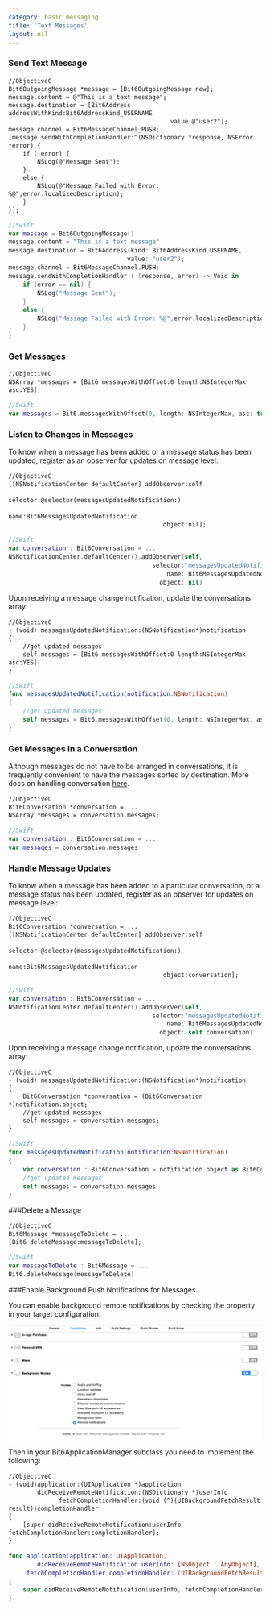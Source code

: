 ```yaml
---
category: basic messaging
title: 'Text Messages'
layout: nil
---
```


### Send Text Message

```objc
//ObjectiveC
Bit6OutgoingMessage *message = [Bit6OutgoingMessage new];
message.content = @"This is a text message";
message.destination = [Bit6Address addressWithKind:Bit6AddressKind_USERNAME 
                                             value:@"user2"];
message.channel = Bit6MessageChannel_PUSH;
[message sendWithCompletionHandler:^(NSDictionary *response, NSError *error) {
    if (!error) {
        NSLog(@"Message Sent");
    }
    else {
        NSLog(@"Message Failed with Error: %@",error.localizedDescription);
    }
}];
```
```swift
//Swift
var message = Bit6OutgoingMessage()
message.content = "This is a text message"
message.destination = Bit6Address(kind: Bit6AddressKind.USERNAME, 
                   				 value: "user2");
message.channel = Bit6MessageChannel.PUSH;
message.sendWithCompletionHandler { (response, error) -> Void in
    if (error == nil) {
        NSLog("Message Sent");
    }
    else {
        NSLog("Message Failed with Error: %@",error.localizedDescription);
    }
}
```

### Get Messages

```objc
//ObjectiveC
NSArray *messages = [Bit6 messagesWithOffset:0 length:NSIntegerMax asc:YES];
```
```swift
//Swift
var messages = Bit6.messagesWithOffset(0, length: NSIntegerMax, asc: true)
```


### Listen to Changes in Messages 

To know when a message has been added or a message status has been updated, register as an observer for updates on message level:

```objc
//ObjectiveC
[[NSNotificationCenter defaultCenter] addObserver:self 
                                         selector:@selector(messagesUpdatedNotification:) 
                                             name:Bit6MessagesUpdatedNotification 
                                           object:nil];
```
```swift
//Swift
var conversation : Bit6Conversation = ...
NSNotificationCenter.defaultCenter().addObserver(self,
										selector:"messagesUpdatedNotification:", 
                                            name: Bit6MessagesUpdatedNotification,
                                          object: nil)
```

Upon receiving a message change notification, update the conversations array:

```objc
//ObjectiveC
- (void) messagesUpdatedNotification:(NSNotification*)notification
{
    //get updated messages
    self.messages = [Bit6 messagesWithOffset:0 length:NSIntegerMax asc:YES];
} 
```
```swift
//Swift
func messagesUpdatedNotification(notification:NSNotification)
{
    //get updated messages
    self.messages = Bit6.messagesWithOffset(0, length: NSIntegerMax, asc: true)
}
```

### Get Messages in a Conversation

Although messages do not have to be arranged in conversations, it is frequently convenient to have the messages sorted by destination. More docs on handling conversation [here](#/messaging-conversations).

```objc
//ObjectiveC
Bit6Conversation *conversation = ...
NSArray *messages = conversation.messages;
```
```swift
//Swift
var conversation : Bit6Conversation = ...
var messages = conversation.messages
```

### Handle Message Updates

To know when a message has been added to a particular conversation, or a message status has been updated, register as an observer for updates on message level:

```objc
//ObjectiveC
Bit6Conversation *conversation = ...
[[NSNotificationCenter defaultCenter] addObserver:self 
                                         selector:@selector(messagesUpdatedNotification:) 
                                             name:Bit6MessagesUpdatedNotification 
                                           object:conversation];
```
```swift
//Swift
var conversation : Bit6Conversation = ...
NSNotificationCenter.defaultCenter().addObserver(self,
										selector:"messagesUpdatedNotification:", 
                                            name: Bit6MessagesUpdatedNotification,
                                          object: self.conversation)
```

Upon receiving a message change notification, update the conversations array:

```objc
//ObjectiveC
- (void) messagesUpdatedNotification:(NSNotification*)notification
{
    Bit6Conversation *conversation = (Bit6Conversation *)notification.object;
    //get updated messages
    self.messages = conversation.messages;
} 
```
```swift
//Swift
func messagesUpdatedNotification(notification:NSNotification) 
{
	var conversation : Bit6Conversation = notification.object as Bit6Conversation
    //get updated messages
    self.messages = conversation.messages
}
```

###Delete a Message

```objc
//ObjectiveC
Bit6Message *messageToDelete = ...
[Bit6 deleteMessage:messageToDelete];
```

```swift
//Swift
var messageToDelete : Bit6Message = ...
Bit6.deleteMessage(messageToDelete)
```

###Enable Background Push Notifications for Messages

You can enable background remote notifications by checking the property in your target configuration.

<img style="max-width:100%" src="images/background_notifications.png"/>

Then in your Bit6ApplicationManager subclass you need to implement the following:

```objc
//ObjectiveC
- (void)application:(UIApplication *)application 
		didReceiveRemoteNotification:(NSDictionary *)userInfo 
        	  fetchCompletionHandler:(void (^)(UIBackgroundFetchResult result))completionHandler
{
    [super didReceiveRemoteNotification:userInfo fetchCompletionHandler:completionHandler];
}
```

```swift
func application(application: UIApplication, 
		didReceiveRemoteNotification userInfo: [NSObject : AnyObject], 
     fetchCompletionHandler completionHandler: (UIBackgroundFetchResult) -> Void) 
{
    super.didReceiveRemoteNotification(userInfo, fetchCompletionHandler:completionHandler);
}
```